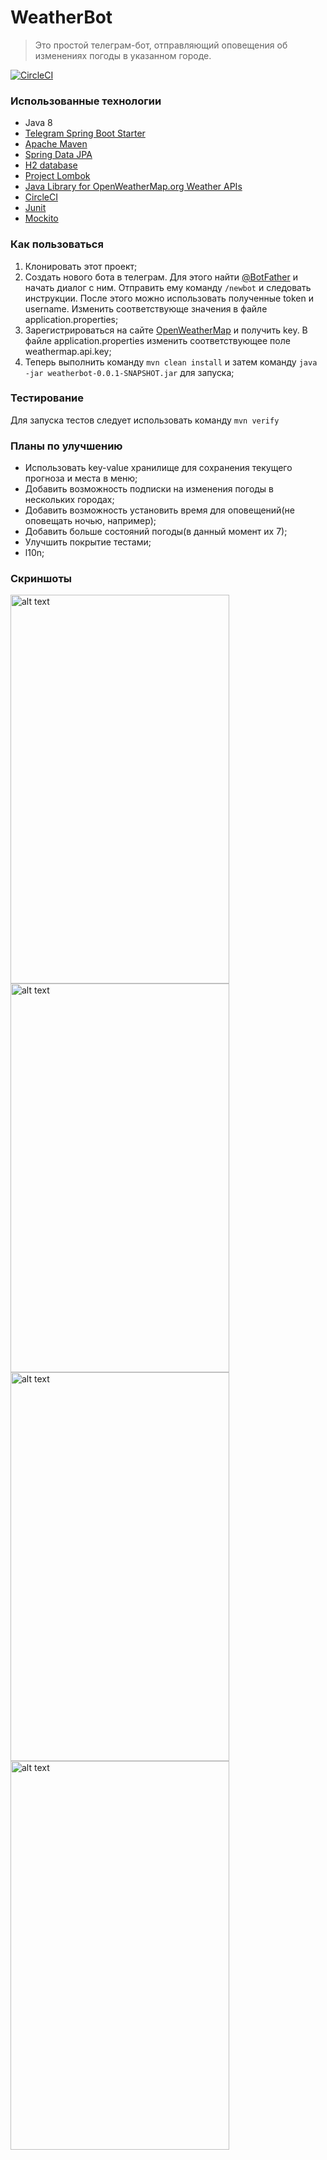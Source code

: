 # WeatherBot
>Это простой телеграм-бот, отправляющий оповещения об изменениях погоды в указанном городе. 

[![CircleCI](https://circleci.com/gh/alexsumin/WeatherBot.svg?style=svg)](https://circleci.com/gh/alexsumin/WeatherBot)


### Использованные технологии

* Java 8
* [Telegram Spring Boot Starter](https://github.com/xabgesagtx/telegram-spring-boot-starter)
* [Apache Maven](https://maven.apache.org/)
* [Spring Data JPA](https://projects.spring.io/spring-data-jpa/)
* [H2 database](http://www.h2database.com)
* [Project Lombok](https://projectlombok.org/)
* [Java Library for OpenWeatherMap.org Weather APIs](https://bitbucket.org/aksinghnet/owm-japis)
* [CircleCI](https://circleci.com/)
* [Junit](https://junit.org/junit4/)
* [Mockito](http://site.mockito.org/)

### Как пользоваться

1. Клонировать этот проект;
2. Создать нового бота в телеграм. Для этого найти [@BotFather](http://t.me/BotFather) и начать диалог с ним. Отправить ему команду `/newbot` и следовать инструкции. После этого можно использовать полученные token и username. Изменить соответствующе значения в файле application.properties;
3. Зарегистрироваться на сайте [OpenWeatherMap](https://openweathermap.org/) и получить key. В файле application.properties изменить соответствующее поле weathermap.api.key;
4. Теперь выполнить команду 
`mvn clean install` 
и затем команду 
`java -jar weatherbot-0.0.1-SNAPSHOT.jar` для запуска;


### Тестирование
Для запуска тестов следует использовать команду `mvn verify`

### Планы по улучшению
* Использовать key-value хранилище для сохранения текущего прогноза и места в меню;
* Добавить возможность подписки на изменения погоды в нескольких городах;
* Добавить возможность установить время для оповещений(не оповещать ночью, например);
* Добавить больше состояний погоды(в данный момент их 7);
* Улучшить покрытие тестами;
* l10n;

### Скриншоты
<img src="https://github.com/alexsumin/weatherbot/raw/master/screenshots/1.jpg" alt="alt text" width="350" height="622"><img src="https://github.com/alexsumin/weatherbot/raw/master/screenshots/2.jpg" alt="alt text" width="350" height="622">
<img src="https://github.com/alexsumin/weatherbot/raw/master/screenshots/3.jpg" alt="alt text" width="350" height="622"><img src="https://github.com/alexsumin/weatherbot/raw/master/screenshots/4.jpg" alt="alt text" width="350" height="622">

